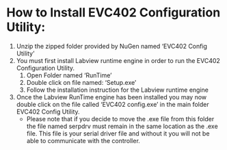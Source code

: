 # How to Install EVC402 Configuration Utility:

1.	Unzip the zipped folder provided by NuGen named ‘EVC402 Config Utility’
2.	You must first install Labview runtime engine in order to run the EVC402 Configuration Utility.
    1.	Open Folder named ‘RunTime’
    2.	Double click on file named: ‘Setup.exe’
    3.	Follow the installation instruction for the Labview runtime engine
3.	Once the Labview RunTime engine has been installed you may now double click on the file called ‘EVC402 config.exe’ in the main folder EVC402 Config Utility.
    * Please note that if you decide to move the .exe file from this folder the file named serpdrv must remain in the same location as the .exe file. This file is your serial driver file and without it you will not be able to communicate with the controller.
